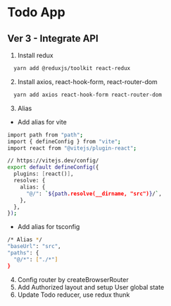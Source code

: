 # Todo App

## Ver 3 - Integrate API

1. Install redux

```bash
  yarn add @reduxjs/toolkit react-redux
```

2. Install axios, react-hook-form, react-router-dom

```bash
  yarn add axios react-hook-form react-router-dom
```

3. Alias

- Add alias for vite

```bash
import path from "path";
import { defineConfig } from "vite";
import react from "@vitejs/plugin-react";

// https://vitejs.dev/config/
export default defineConfig({
  plugins: [react()],
  resolve: {
    alias: {
      "@/": `${path.resolve(__dirname, "src")}/`,
    },
  },
});
```

- Add alias for tsconfig

```bash
/* Alias */
"baseUrl": "src",
"paths": {
  "@/*": ["./*"]
}
```

4. Config router by createBrowserRouter
5. Add Authorized layout and setup User global state
6. Update Todo reducer, use redux thunk
